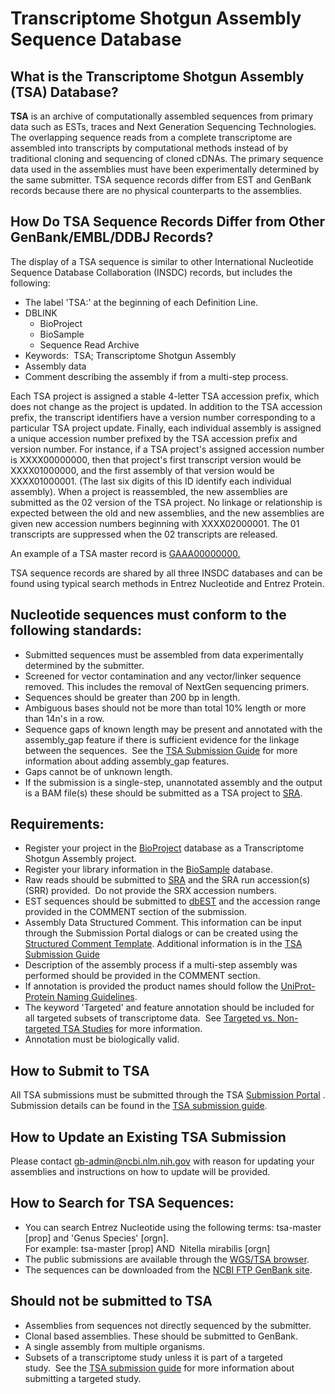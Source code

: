 
# Transcriptome Shotgun Assembly Sequence Database

## What is the Transcriptome Shotgun Assembly (TSA) Database?

**TSA** is an archive of computationally assembled sequences from primary data such as ESTs, traces and Next Generation Sequencing Technologies. The overlapping sequence reads from a complete transcriptome are assembled into transcripts by computational methods instead of by traditional cloning and sequencing of cloned cDNAs. The primary sequence data used in the assemblies must have been experimentally determined by the same submitter. TSA sequence records differ from EST and GenBank records because there are no physical counterparts to the assemblies.

## How Do TSA Sequence Records Differ from Other GenBank/EMBL/DDBJ Records?

The display of a TSA sequence is similar to other International Nucleotide Sequence Database Collaboration (INSDC) records, but includes the following:

*   The label 'TSA:' at the beginning of each Definition Line.
*   DBLINK
    *   BioProject
    *   BioSample
    *   Sequence Read Archive
*   Keywords:  TSA; Transcriptome Shotgun Assembly
*   Assembly data
*   Comment describing the assembly if from a multi-step process.

Each TSA project is assigned a stable 4-letter TSA accession prefix, which does not change as the project is updated. In addition to the TSA accession prefix, the transcript identifiers have a version number corresponding to a particular TSA project update. Finally, each individual assembly is assigned a unique accession number prefixed by the TSA accession prefix and version number. For instance, if a TSA project's assigned accession number is XXXX00000000, then that project's first transcript version would be XXXX01000000, and the first assembly of that version would be XXXX01000001\. (The last six digits of this ID identify each individual assembly). When a project is reassembled, the new assemblies are submitted as the 02 version of the TSA project. No linkage or relationship is expected between the old and new assemblies, and the new assemblies are given new accession numbers beginning with XXXX02000001\. The 01 transcripts are suppressed when the 02 transcripts are released.

An example of a TSA master record is [GAAA00000000.](//www.ncbi.nlm.nih.gov:80/entrez/query.fcgi?cmd=Retrieve&db=nucleotide&list_uids=387756559&dopt=GenBank)

TSA sequence records are shared by all three INSDC databases and can be found using typical search methods in Entrez Nucleotide and Entrez Protein.

## Nucleotide sequences must conform to the following standards:

*   Submitted sequences must be assembled from data experimentally determined by the submitter.
*   Screened for vector contamination and any vector/linker sequence removed. This includes the removal of NextGen sequencing primers.
*   Sequences should be greater than 200 bp in length.
*   Ambiguous bases should not be more than total 10% length or more than 14n's in a row.
*   Sequence gaps of known length may be present and annotated with the assembly_gap feature if there is sufficient evidence for the linkage between the sequences.  See the [TSA Submission Guide](/~/tsaguide) for more information about adding assembly_gap features.
*   Gaps cannot be of unknown length.
*   If the submission is a single-step, unannotated assembly and the output is a BAM file(s) these should be submitted as a TSA project to [SRA](https://trace.ncbi.nlm.nih.gov/Traces/sra/sra.cgi).

## Requirements:

*   Register your project in the [BioProject](//submit.ncbi.nlm.nih.gov/subs/bioproject/) database as a Transcriptome Shotgun Assembly project.
*   Register your library information in the [BioSample](//submit.ncbi.nlm.nih.gov/subs/biosample) database.
*   Raw reads should be submitted to [SRA](https://trace.ncbi.nlm.nih.gov/Traces/sra/sra.cgi) and the SRA run accession(s) (SRR) provided.  Do not provide the SRX accession numbers.
*   EST sequences should be submitted to [dbEST](//www.ncbi.nlm.nih.gov/dbEST/index.html) and the accession range provided in the COMMENT section of the submission.
*   Assembly Data Structured Comment. This information can be input through the Submission Portal dialogs or can be created using the [Structured Comment Template](https://submit.ncbi.nlm.nih.gov/structcomment/nongenomes/). Additional information is in the [TSA Submission Guide](/~/tsaguide)
*   Description of the assembly process if a multi-step assembly was performed should be provided in the COMMENT section.
*   If annotation is provided the product names should follow the [UniProt-Protein Naming Guidelines](//www.uniprot.org/docs/nameprot).
*   The keyword 'Targeted' and feature annotation should be included for all targeted subsets of transcriptome data.  See [Targeted vs. Non-targeted TSA Studies](/~/tsaguide#target) for more information.
*   Annotation must be biologically valid.

## How to Submit to TSA

All TSA submissions must be submitted through the TSA [Submission Portal](https://submit.ncbi.nlm.nih.gov/subs/tsa/) . Submission details can be found in the [TSA submission guide](/~/tsaguide). 

## How to Update an Existing TSA Submission

Please contact [gb-admin@ncbi.nlm.nih.gov](mailto:gb-admin@ncbi.nlm.nih.gov) with reason for updating your assemblies and instructions on how to update will be provided.

## How to Search for TSA Sequences:

*   You can search Entrez Nucleotide using the following terms: tsa-master [prop] and 'Genus Species' [orgn].  
    For example: tsa-master [prop] AND  Nitella mirabilis [orgn]
*   The public submissions are available through the [WGS/TSA browser](//www.ncbi.nlm.nih.gov/Traces/wgs/?term=tsa).
*   The sequences can be downloaded from the [NCBI FTP GenBank site](ftp://ftp.ncbi.nlm.nih.gov/genbank/tsa/).

## Should not be submitted to TSA

*   Assemblies from sequences not directly sequenced by the submitter.
*   Clonal based assemblies. These should be submitted to GenBank.
*   A single assembly from multiple organisms.
*   Subsets of a transcriptome study unless it is part of a targeted study.  See the [TSA submission guide](/~/tsaguide) for more information about submitting a targeted study.





